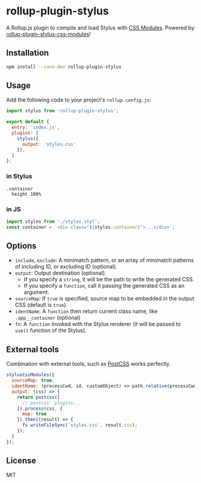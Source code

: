 # rollup-plugin-stylus

A Rollup.js plugin to compile and load Stylus with [CSS Modules](https://github.com/css-modules/css-modules).
Powered by [rollup-plugin-stylus-css-modules](https://github.com/mtojo/rollup-plugin-stylus-css-modules)!

## Installation

```bash
npm install --save-dev rollup-plugin-stylus
```

## Usage

Add the following code to your project's `rollup.config.js`:

```js
import stylus from 'rollup-plugin-stylus';

export default {
  entry: 'index.js',
  plugins: [
    stylus({
      output: 'styles.css'
    }),
  ]
};
```

### in Stylus

```stylus
.container
  height 100%
```

### in JS

```js
import styles from './styles.styl';
const container = `<div class="${styles.container}">...</div>`;
```

## Options

* `include`, `exclude`: A minimatch pattern, or an array of minimatch patterns of including ID, or excluding ID (optional).
* `output`: Output destination (optional).
  * If you specify a `string`, it will be the path to write the generated CSS.
  * If you specify a `function`, call it passing the generated CSS as an argument.
* `sourceMap`: If `true` is specified, source map to be embedded in the output CSS (default is `true`).
* `identName`: A `function` then return current class name, like `.app__container` (optional)
* `fn`: A `function` invoked with the Stylus renderer (it will be passed to `use()` function of the Stylus).

## External tools

Combination with external tools, such as [PostCSS](http://postcss.org/) works perfectly.

```js
stylusCssModules({
  sourceMap: true,
  identName: (processCwd, id, customObject) => path.relative(processCwd, id),
  output: (css) => {
    return postcss([
      // postcss' plugins...
    ]).process(css, {
      map: true
    }).then((result) => {
      fs.writeFileSync('styles.css', result.css);
    });
  }
});
```

## License

MIT
